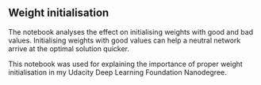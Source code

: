 ## Weight initialisation

The notebook analyses the effect on initialising weights with good and bad values. Initialising weights with good values can help a neutral network arrive at the optimal solution quicker.

This notebook was used for explaining the importance of proper weight initialisation in my Udacity Deep Learning Foundation Nanodegree.
